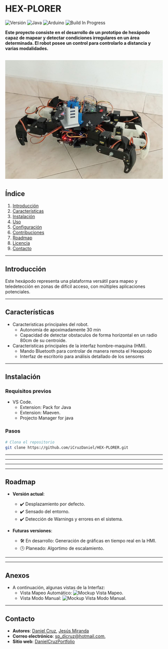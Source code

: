 # HEX-PLORER

![Versión](https://img.shields.io/badge/version-1.0.0-green)
![Java](https://img.shields.io/badge/Java-17-orange?logo=java&logoColor=white)
![Arduino](https://img.shields.io/badge/Arduino-IDE_2.1-blue?logo=arduino&logoColor=white)
![Build In Progress](https://img.shields.io/badge/build-in%20progress-blue)

**Este proyecto consiste en el desarrollo de un prototipo de hexápodo capaz de mapear y detectar condiciones irregulares en un área determinada. El robot posee un control para controlarlo a distancia y varias modalidades.**

![HEX-PLORER fase final.](DOCs/img/hex.jpg)
---

## **Índice**

1. [Introducción](#introducción)  
2. [Características](#características)  
3. [Instalación](#instalación)  
4. [Uso](#uso)  
5. [Configuración](#configuración)  
6. [Contribuciones](#contribuciones)  
7. [Roadmap](#roadmap)  
8. [Licencia](#licencia)  
9. [Contacto](#contacto)  

---

## **Introducción**

Este hexápodo representa una plataforma 
versátil para mapeo y teledetección en zonas de difícil acceso, con 
múltiples aplicaciones potenciales.  

---

## **Características**

- Caracteristicas principales del robot.  
  - Autonomía de apoximadamente 30 min  
  - Capacidad de detectar obstaculos de forma horizontal en un radio 80cm de su centroide.
- Caracteristicas principales de la interfaz hombre-maquina (HMI).
    - Mando Bluetooth para controlar de manera remota el Hexapodo
    - Interfaz de escritorio para análisis detallado de los sensores

---

## **Instalación**

### Requisitos previos

- VS Code.  
    - Extension: Pack for Java 
    - Extension: Maeven.
    - Projecto Manager for java

### Pasos

```bash
# Clona el repositorio
git clone https://github.com/iCruzDaniel/HEX-PLORER.git

```

---

<!-- ## **Uso**

1. Explica cómo ejecutar o usar el proyecto, paso a paso.  
2. Proporciona ejemplos de comandos o snippets de código:

```bash
# Ejecutar en modo desarrollo
npm run dev

# Construir para producción
npm run build
```

3. Si aplica, incluye capturas de pantalla o gifs mostrando el proyecto en acción. -->

---

<!-- ## **Configuración**

- Detalles sobre archivos de configuración como `.env`, `config.json`, etc.  
- Variables de entorno importantes:

```env
API_KEY=tu_api_key
DB_HOST=localhost
``` -->

---
<!-- ## **Contribuciones**

¡Las contribuciones son bienvenidas! Sigue estos pasos para contribuir:  

1. Haz un fork del repositorio.  
2. Crea una nueva rama: `git checkout -b feature/nueva-funcionalidad`.  
3. Realiza tus cambios y haz un commit: `git commit -m 'Añadir nueva funcionalidad'`.  
4. Envía un pull request.

Consulta las [guías de contribución](CONTRIBUTING.md) para más detalles. -->

---

## **Roadmap**

- **Versión actual**:  
  - ✔️ Desplazamiento por defecto.  
  - ✔️ Sensado del entorno.
  - ✔️ Detección de Warnings y errores en el sistema.


- **Futuras versiones**:  
  - 🛠️ En desarrollo: Generación de gráficas en tiempo real en la HMI.  
  - 🕒 Planeado: Algortimo de escalamiento.  

---

<!-- ## **Licencia**

Este proyecto está licenciado bajo la Licencia MIT. Consulta el archivo [LICENSE](LICENSE) para más detalles. -->

---
## **Anexos**
  
- A continuación, algunas vistas de la Interfaz:
  - Vista Mapeo Automático: ![Mockup Vista Mapeo.](DOCs/img/FRAME1.png)
  - Vista Modo Manual: ![Mockup Vista Modo Manual.](DOCs/img/MODO_MANUAL.png)  

---


## **Contacto**

- **Autores**: [Daniel Cruz](https://github.com/iCruzDaniel), [Jesús Miranda](https://github.com/jesuMiranda)
- **Correo electrónico**: sp_dicruz@hotmail.com, 
- **Sitio web**: [DanielCruzPortfolio](https://icruzdaniel.github.io/portfolio/)  